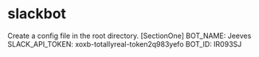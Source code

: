 # slackbot

Create a config file in the root directory.
[SectionOne]
BOT_NAME: Jeeves
SLACK_API_TOKEN: xoxb-totallyreal-token2q983yefo
BOT_ID: IR093SJ
